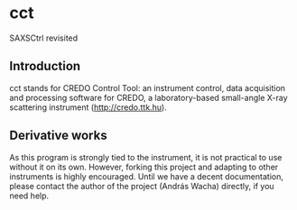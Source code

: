 # cct
SAXSCtrl revisited

## Introduction
cct stands for CREDO Control Tool: an instrument control, data acquisition and processing software for CREDO, a 
laboratory-based small-angle X-ray scattering instrument (http://credo.ttk.hu).

## Derivative works
As this program is strongly tied to the instrument, it is not practical to use without it on its own. However, forking 
this project and adapting to other instruments is highly encouraged. Until we have a decent documentation, please 
contact the author of the project (András Wacha) directly, if you need help.


